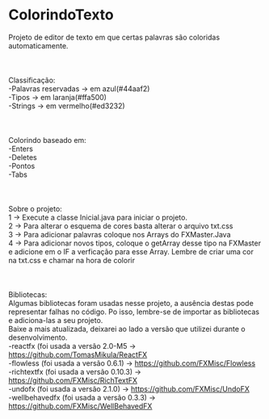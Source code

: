 # ColorindoTexto
 Projeto de editor de texto em que certas palavras são coloridas automaticamente.</br>
 </br></br></br>
 Classificação:</br>
 -Palavras reservadas -> em azul(#44aaf2) </br>
-Tipos -> em laranja(#ffa500)</br>
-Strings -> em vermelho(#ed3232)</br>
</br></br></br>
Colorindo baseado em:</br>
  -Enters</br>
  -Deletes</br>
  -Pontos</br>
  -Tabs</br>
  </br></br></br>
Sobre o projeto:</br>
1 -> Execute a classe Inicial.java para iniciar o projeto. </br>
2 -> Para alterar o esquema de cores basta alterar o arquivo txt.css</br>
3 -> Para adicionar palavras coloque nos Arrays do FXMaster.Java</br>
4 -> Para adicionar novos tipos, coloque o getArray desse tipo na FXMaster e adicione em o IF a verficação para esse Array. Lembre de criar uma cor na txt.css e chamar na hora de colorir</br>
</br>
</br></br>
Bibliotecas:</br>
Algumas bibliotecas foram usadas nesse projeto, a ausência destas pode representar falhas no código. Po isso, lembre-se de importar as bibliotecas e adiciona-las a seu projeto.</br>
Baixe a mais atualizada, deixarei ao lado a versão que utilizei durante o desenvolvimento.</br>
  -reactfx (foi usada a versão 2.0-M5 -> https://github.com/TomasMikula/ReactFX</br>
  -flowless (foi usada a versão 0.6.1) -> https://github.com/FXMisc/Flowless</br>
  -richtextfx (foi usada a versão 0.10.3) -> https://github.com/FXMisc/RichTextFX</br>
  -undofx (foi usada a versão 2.1.0) -> https://github.com/FXMisc/UndoFX</br>
  -wellbehavedfx (foi usada a versão 0.3.3) -> https://github.com/FXMisc/WellBehavedFX</br>
  </br>
  

